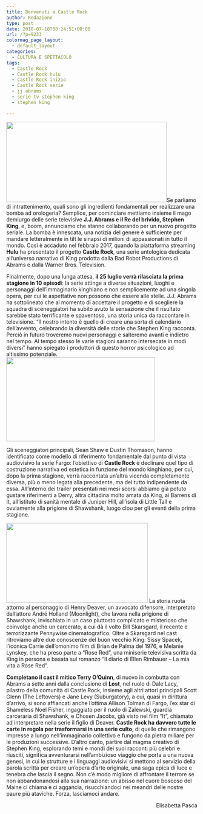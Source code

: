 ```yaml
---
title: Benvenuti a Castle Rock
author: Redazione
type: post
date: 2018-07-18T08:24:51+00:00
url: /?p=9233
colormag_page_layout:
  - default_layout
categories:
  - CULTURA E SPETTACOLO
tags:
  - Castle Rock
  - Castle Rock hulu
  - Castle Rock inizio
  - Castle Rock serie
  - jj abrams
  - serie tv stephen king
  - stephen king

---
```

<img decoding="async" loading="lazy" class=" wp-image-9234 alignleft" src="https://progressonline.it/wp-content/uploads/2018/07/castle-rock-teaser-copertina-300x150.jpg" alt="" width="423" height="211" />Se parliamo di intrattenimento, quali sono gli ingredienti fondamentali per realizzare una bomba ad orologeria? Semplice, per cominciare mettiamo insieme il mago demiurgo delle serie televisive **J.J. Abrams e il Re del brivido, Stephen King**, e, boom, annunciamo che stanno collaborando per un nuovo progetto seriale. La bomba è innescata, una notizia del genere è sufficiente per mandare letteralmente in tilt le sinapsi di milioni di appassionati in tutto il mondo. Così è accaduto nel febbraio 2017, quando la piattaforma streaming **Hulu** ha presentato il progetto **Castle Rock**, una serie antologica dedicata all’universo narrativo di King prodotta dalla Bad Robot Productions di Abrams e dalla Warner Bros. Television.

Finalmente, dopo una lunga attesa, **il 25 luglio verrà rilasciata la prima stagione in 10 episod**i: la serie attinge a diverse situazioni, luoghi e personaggi dell’immaginario kinghiano e non semplicemente ad una singola opera, per cui le aspettative non possono che essere alle stelle. J.J. Abrams ha sottolineato che al momento di accettare il progetto e di scegliere la squadra di sceneggiatori ha subito avuto la sensazione che il risultato sarebbe stato terrificante e spaventoso, una storia unica da raccontare in televisione. &#8220;Il nostro intento è quello di creare una sorta di calendario dell&#8217;avvento, celebrando la diversità delle storie che Stephen King racconta. Perciò in futuro troveremo nuovi personaggi e salteremo avanti e indietro nel tempo. Al tempo stesso le varie stagioni saranno intersecate in modi diversi&#8221; hanno spiegato i produttori di questo horror psicologico ad altissimo potenziale.<img decoding="async" loading="lazy" class=" wp-image-9237 alignright" src="https://progressonline.it/wp-content/uploads/2018/07/king-300x169.jpg" alt="" width="392" height="221" />

Gli sceneggiatori principali, Sean Shaw e Dustin Thomason, hanno identificato come modello di riferimento fondamentale dal punto di vista audiovisivo la serie Fargo: l&#8217;obiettivo di **Castle Rock** è declinare quel tipo di costruzione narrativa ed estetica in funzione del mondo kinghiano, per cui, dopo la prima stagione, verrà raccontata un’altra vicenda completamente diversa, più o meno legata alla precedente, ma del tutto indipendente da essa. All’interno dei trailer presentati nei mesi scorsi abbiamo già potuto gustare riferimenti a Derry, altra cittadina molto amata da King, ai Barrens di It, all’istituto di sanità mentale di Juniper Hill, all’isola di Little Tall e ovviamente alla prigione di Shawshank, luogo clou per gli eventi della prima stagione.  
<!--nextpage-->

  
<img decoding="async" loading="lazy" class=" wp-image-9236 alignleft" src="https://progressonline.it/wp-content/uploads/2018/07/castle-rock-nuova-serie-stephen-king-j-j-abrams-esordira-san-diego-comic-con-v3-334241-1280x720-300x169.png" alt="" width="373" height="210" /> La storia ruota attorno al personaggio di Henry Deaver, un avvocato difensore, interpretato dall’attore André Holland (Moonlight), che lavora nella prigione di Shawshank, invischiato in un caso piuttosto complicato e misterioso che coinvolge anche un carcerato, a cui dà il volto Bill Skarsgard, il recente e terrorizzante Pennywise cinematografico. Oltre a Skarsgard nel cast ritroviamo altre due conoscenze del buon vecchio King: Sissy Spacek, l’iconica Carrie dell’omonimo film di Brian de Palma del 1976, e Melanie Lynskey, che ha preso parte a “Rose Red”, una miniserie televisiva scritta da King in persona e basata sul romanzo “Il diario di Ellen Rimbauer – La mia vita a Rose Red”.

**Completano il cast il mitico Terry O’Quinn**, di nuovo in combutta con Abrams a sette anni dalla conclusione di **Lost**, nel ruolo di Dale Lacy, pilastro della comunità di Castle Rock, insieme agli altri attori principali Scott Glenn (The Leftovers) e Jane Levy (Suburgatory), a cui, quasi in dirittura d’arrivo, si sono affiancati anche l’ottima Allison Tolman di Fargo, l’ex star di Shameless Noel Fisher, ingaggiato per il ruolo di Zalewski, guardia carceraria di Shawshank, e Chosen Jacobs, già visto nel film “It”, chiamato ad interpretare nella serie il figlio di Deaver. **Castle Rock ha davvero tutte le carte in regola per trasformarsi in una serie culto**, di quelle che rimangono impresse a lungo nell’immaginario collettivo e fungono da pietra miliare per le produzioni successive. D’altro canto, partire dal magma creativo di Stephen King, esplorando temi e mondi dei suoi racconti più celebri e riusciti, significa avventurarsi nell’ambizioso viaggio che porta a una nuova genesi, in cui le strutture e i linguaggi audiovisivi si mettono al servizio della parola scritta per creare un’opera d’arte originale, una saga epica di luce e tenebra che lascia il segno. Non c’è modo migliore di affrontare il terrore se non abbandonandosi alla sua narrazione: un abisso nel cuore boscoso del Maine ci chiama e ci aggancia, risucchiandoci nei meandri delle nostre paure più ataviche. Forza, lasciamoci andare.

<p style="text-align: right;">
  Elisabetta Pasca
</p>